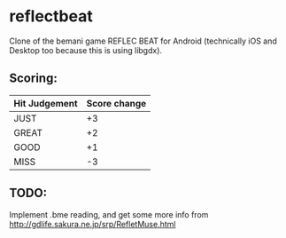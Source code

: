 # reflectbeat

Clone of the bemani game REFLEC BEAT for Android (technically iOS and Desktop too because this is using libgdx).

## Scoring:
Hit Judgement | Score change
--- | ---
JUST|  +3
GREAT |+2
GOOD |  +1
MISS |  -3

## TODO:
Implement .bme reading, and get some more info from http://gdlife.sakura.ne.jp/srp/RefletMuse.html
